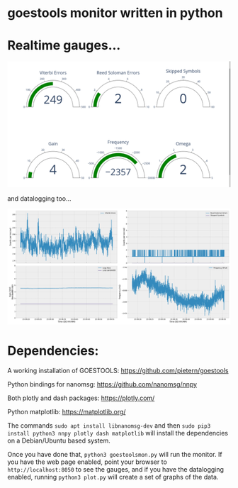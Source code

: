 # goestools monitor written in python

# Realtime gauges...

![Output of GoesToolsMon](./images/example.png)

and datalogging too...

![Plot of GoesToolsMon data](./images/plots.png)

# Dependencies:
A working installation of GOESTOOLS: https://github.com/pietern/goestools

Python bindings for nanomsg: https://github.com/nanomsg/nnpy

Both plotly and dash packages: https://plotly.com/

Python matplotlib: https://matplotlib.org/

The commands ```sudo apt install libnanomsg-dev``` and then ```sudo pip3 install python3 nnpy plotly dash matplotlib``` will install the dependencies on a Debian/Ubuntu based system.

Once you have done that, ```python3 goestoolsmon.py``` will run the monitor. If you have the web page enabled, point your browser to ```http://localhost:8050``` to see the gauges, and if you have the datalogging enabled, running ```python3 plot.py``` will create a set of graphs of the data.
